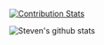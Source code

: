 
[![Contribution Stats](https://github-contribution-stats.vercel.app/api/?username=stevenhwu)](https://github.com/LordDashMe/github-contribution-stats/)

![Steven's github stats](https://github-readme-stats.vercel.app/api?username=stevenhwu&count_private=true)


<!--
**stevenhwu/stevenhwu** is a ✨ _special_ ✨ repository because its `README.md` (this file) appears on your GitHub profile.


Here are some ideas to get you started:

- 🔭 I’m currently working on ...
- 🌱 I’m currently learning ...
- 👯 I’m looking to collaborate on ...
- 🤔 I’m looking for help with ...
- 💬 Ask me about ...
- 📫 How to reach me: ...
- 😄 Pronouns: ...
- ⚡ Fun fact: ...
-->
